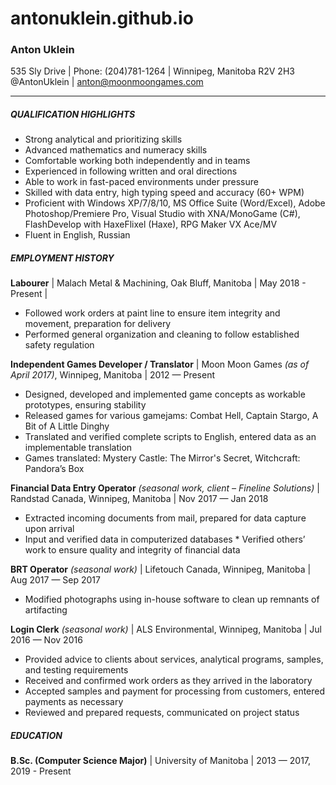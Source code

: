 # antonuklein.github.io

### Anton Uklein
535 Sly Drive | Phone: (204)781-1264 | Winnipeg, Manitoba R2V 2H3
@AntonUklein | anton@moonmoongames.com

----

##### QUALIFICATION HIGHLIGHTS

* Strong analytical and prioritizing skills  
* Advanced mathematics and numeracy skills  
* Comfortable working both independently and in teams  
* Experienced in following written and oral directions  
* Able to work in fast-paced environments under pressure  
* Skilled with data entry, high typing speed and accuracy (60+ WPM)  
* Proficient with Windows XP/7/8/10, MS Office Suite (Word/Excel), Adobe Photoshop/Premiere Pro, Visual Studio with XNA/MonoGame (C#), FlashDevelop with HaxeFlixel (Haxe), RPG Maker VX Ace/MV  
* Fluent in English, Russian  

##### EMPLOYMENT HISTORY

**Labourer** | Malach Metal & Machining, Oak Bluff, Manitoba | May 2018 - Present |

* Followed work orders at paint line to ensure item integrity and movement, preparation for delivery  
* Performed general organization and cleaning to follow established safety regulation  

**Independent Games Developer / Translator** | Moon Moon Games *(as of April 2017)*, Winnipeg, Manitoba | 2012 — Present  

* Designed, developed and implemented game concepts as workable prototypes, ensuring stability  
* Released games for various gamejams: Combat Hell, Captain Stargo, A Bit of A Little Dinghy  
* Translated and verified complete scripts to English, entered data as an implementable translation  
* Games translated: Mystery Castle: The Mirror's Secret, Witchcraft: Pandora’s Box  

**Financial Data Entry Operator** *(seasonal work, client – Fineline Solutions)* | Randstad Canada, Winnipeg, Manitoba | Nov 2017 — Jan 2018  

* Extracted incoming documents from mail, prepared for data capture upon arrival  
* Input and verified data in computerized databases * Verified others’ work to ensure quality and integrity of financial data  

**BRT Operator** *(seasonal work)* | Lifetouch Canada, Winnipeg, Manitoba | Aug 2017 — Sep 2017  

* Modified photographs using in-house software to clean up remnants of artifacting  

**Login Clerk** *(seasonal work)* | ALS Environmental, Winnipeg, Manitoba | Jul 2016 — Nov 2016  

* Provided advice to clients about services, analytical programs, samples, and testing requirements 
* Received and confirmed work orders as they arrived in the laboratory  
* Accepted samples and payment for processing from customers, entered payments as necessary  
* Reviewed and prepared requests, communicated on project status

##### EDUCATION  

**B.Sc. (Computer Science Major)** | University of Manitoba | 2013 — 2017, 2019 - Present  